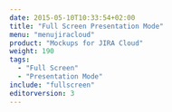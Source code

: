 ```yaml
---
date: 2015-05-10T10:33:54+02:00
title: "Full Screen Presentation Mode"
menu: "menujiracloud"
product: "Mockups for JIRA Cloud"
weight: 190
tags:
  - "Full Screen"
  - "Presentation Mode"
include: "fullscreen"
editorversion: 3
---
```

